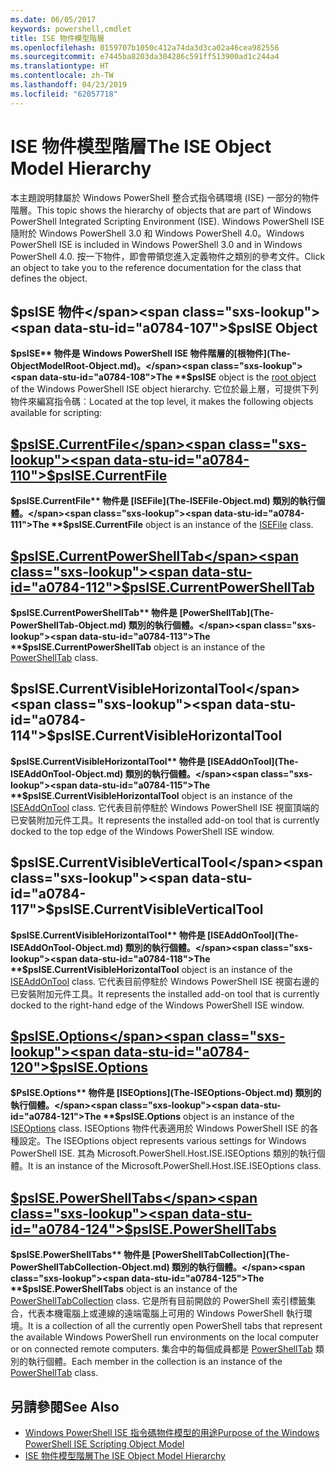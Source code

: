 ```yaml
---
ms.date: 06/05/2017
keywords: powershell,cmdlet
title: ISE 物件模型階層
ms.openlocfilehash: 0159707b1050c412a74da3d3ca02a46cea982556
ms.sourcegitcommit: e7445ba8203da304286c591ff513900ad1c244a4
ms.translationtype: HT
ms.contentlocale: zh-TW
ms.lasthandoff: 04/23/2019
ms.locfileid: "62057718"
---
```

# <a name="the-ise-object-model-hierarchy"></a><span data-ttu-id="a0784-103">ISE 物件模型階層</span><span class="sxs-lookup"><span data-stu-id="a0784-103">The ISE Object Model Hierarchy</span></span>

<span data-ttu-id="a0784-104">本主題說明隸屬於 Windows PowerShell 整合式指令碼環境 (ISE) 一部分的物件階層。</span><span class="sxs-lookup"><span data-stu-id="a0784-104">This topic shows the hierarchy of objects that are part of Windows PowerShell Integrated Scripting Environment (ISE).</span></span>
<span data-ttu-id="a0784-105">Windows PowerShell ISE 隨附於 Windows PowerShell 3.0 和 Windows PowerShell 4.0。</span><span class="sxs-lookup"><span data-stu-id="a0784-105">Windows PowerShell ISE is included in Windows PowerShell 3.0 and in Windows PowerShell 4.0.</span></span>
<span data-ttu-id="a0784-106">按一下物件，即會帶領您進入定義物件之類別的參考文件。</span><span class="sxs-lookup"><span data-stu-id="a0784-106">Click an object to take you to the reference documentation for the class that defines the object.</span></span>

## <a name="psise-object"></a><span data-ttu-id="a0784-107">$psISE 物件</span><span class="sxs-lookup"><span data-stu-id="a0784-107">$psISE Object</span></span>

<span data-ttu-id="a0784-108">**$psISE** 物件是 Windows PowerShell ISE 物件階層的[根物件](The-ObjectModelRoot-Object.md)。</span><span class="sxs-lookup"><span data-stu-id="a0784-108">The **$psISE** object is the [root object](The-ObjectModelRoot-Object.md) of the Windows PowerShell ISE object hierarchy.</span></span>
<span data-ttu-id="a0784-109">它位於最上層，可提供下列物件來編寫指令碼︰</span><span class="sxs-lookup"><span data-stu-id="a0784-109">Located at the top level, it makes the following objects available for scripting:</span></span>

## <a name="psisecurrentfilethe-isefile-objectmd"></a>[<span data-ttu-id="a0784-110">$psISE.CurrentFile</span><span class="sxs-lookup"><span data-stu-id="a0784-110">$psISE.CurrentFile</span></span>](The-ISEFile-Object.md)

<span data-ttu-id="a0784-111">**$psISE.CurrentFile** 物件是 [ISEFile](The-ISEFile-Object.md) 類別的執行個體。</span><span class="sxs-lookup"><span data-stu-id="a0784-111">The **$psISE.CurrentFile** object is an instance of the [ISEFile](The-ISEFile-Object.md) class.</span></span>

## <a name="psisecurrentpowershelltabthe-powershelltab-objectmd"></a>[<span data-ttu-id="a0784-112">$psISE.CurrentPowerShellTab</span><span class="sxs-lookup"><span data-stu-id="a0784-112">$psISE.CurrentPowerShellTab</span></span>](The-PowerShellTab-Object.md)

<span data-ttu-id="a0784-113">**$psISE.CurrentPowerShellTab** 物件是 [PowerShellTab](The-PowerShellTab-Object.md) 類別的執行個體。</span><span class="sxs-lookup"><span data-stu-id="a0784-113">The **$psISE.CurrentPowerShellTab** object is an instance of the [PowerShellTab](The-PowerShellTab-Object.md) class.</span></span>

## <a name="psisecurrentvisiblehorizontaltool"></a><span data-ttu-id="a0784-114">$psISE.CurrentVisibleHorizontalTool</span><span class="sxs-lookup"><span data-stu-id="a0784-114">$psISE.CurrentVisibleHorizontalTool</span></span>

<span data-ttu-id="a0784-115">**$psISE.CurrentVisibleHorizontalTool** 物件是 [ISEAddOnTool](The-ISEAddOnTool-Object.md) 類別的執行個體。</span><span class="sxs-lookup"><span data-stu-id="a0784-115">The **$psISE.CurrentVisibleHorizontalTool** object is an instance of the [ISEAddOnTool](The-ISEAddOnTool-Object.md) class.</span></span>
<span data-ttu-id="a0784-116">它代表目前停駐於 Windows PowerShell ISE 視窗頂端的已安裝附加元件工具。</span><span class="sxs-lookup"><span data-stu-id="a0784-116">It represents the installed add-on tool that is currently docked to the top edge of the Windows PowerShell ISE window.</span></span>

## <a name="psisecurrentvisibleverticaltool"></a><span data-ttu-id="a0784-117">$psISE.CurrentVisibleVerticalTool</span><span class="sxs-lookup"><span data-stu-id="a0784-117">$psISE.CurrentVisibleVerticalTool</span></span>

<span data-ttu-id="a0784-118">**$psISE.CurrentVisibleHorizontalTool** 物件是 [ISEAddOnTool](The-ISEAddOnTool-Object.md) 類別的執行個體。</span><span class="sxs-lookup"><span data-stu-id="a0784-118">The **$psISE.CurrentVisibleHorizontalTool** object is an instance of the [ISEAddOnTool](The-ISEAddOnTool-Object.md) class.</span></span>
<span data-ttu-id="a0784-119">它代表目前停駐於 Windows PowerShell ISE 視窗右邊的已安裝附加元件工具。</span><span class="sxs-lookup"><span data-stu-id="a0784-119">It represents the installed add-on tool that is currently docked to the right-hand edge of the Windows PowerShell ISE window.</span></span>

## <a name="psiseoptionsthe-iseoptions-objectmd"></a>[<span data-ttu-id="a0784-120">$psISE.Options</span><span class="sxs-lookup"><span data-stu-id="a0784-120">$psISE.Options</span></span>](The-ISEOptions-Object.md)

<span data-ttu-id="a0784-121">**$PsISE.Options** 物件是 [ISEOptions](The-ISEOptions-Object.md) 類別的執行個體。</span><span class="sxs-lookup"><span data-stu-id="a0784-121">The **$psISE.Options** object is an instance of the [ISEOptions](The-ISEOptions-Object.md) class.</span></span>
<span data-ttu-id="a0784-122">ISEOptions 物件代表適用於 Windows PowerShell ISE 的各種設定。</span><span class="sxs-lookup"><span data-stu-id="a0784-122">The ISEOptions object represents various settings for Windows PowerShell ISE.</span></span>
<span data-ttu-id="a0784-123">其為 Microsoft.PowerShell.Host.ISE.ISEOptions 類別的執行個體。</span><span class="sxs-lookup"><span data-stu-id="a0784-123">It is an instance of the Microsoft.PowerShell.Host.ISE.ISEOptions class.</span></span>

## <a name="psisepowershelltabsthe-powershelltabcollection-objectmd"></a>[<span data-ttu-id="a0784-124">$psISE.PowerShellTabs</span><span class="sxs-lookup"><span data-stu-id="a0784-124">$psISE.PowerShellTabs</span></span>](The-PowerShellTabCollection-Object.md)

<span data-ttu-id="a0784-125">**$psISE.PowerShellTabs** 物件是 [PowerShellTabCollection](The-PowerShellTabCollection-Object.md) 類別的執行個體。</span><span class="sxs-lookup"><span data-stu-id="a0784-125">The **$psISE.PowerShellTabs** object is an instance of the [PowerShellTabCollection](The-PowerShellTabCollection-Object.md) class.</span></span>
<span data-ttu-id="a0784-126">它是所有目前開啟的 PowerShell 索引標籤集合，代表本機電腦上或連線的遠端電腦上可用的 Windows PowerShell 執行環境。</span><span class="sxs-lookup"><span data-stu-id="a0784-126">It is a collection of all the currently open PowerShell tabs that represent the available Windows PowerShell run environments on the local computer or on connected remote computers.</span></span>
<span data-ttu-id="a0784-127">集合中的每個成員都是 [PowerShellTab](The-PowerShellTab-Object.md) 類別的執行個體。</span><span class="sxs-lookup"><span data-stu-id="a0784-127">Each member in the collection is an instance of the [PowerShellTab](The-PowerShellTab-Object.md) class.</span></span>

## <a name="see-also"></a><span data-ttu-id="a0784-128">另請參閱</span><span class="sxs-lookup"><span data-stu-id="a0784-128">See Also</span></span>

- [<span data-ttu-id="a0784-129">Windows PowerShell ISE 指令碼物件模型的用途</span><span class="sxs-lookup"><span data-stu-id="a0784-129">Purpose of the Windows PowerShell ISE Scripting Object Model</span></span>](Purpose-of-the-Windows-PowerShell-ISE-Scripting-Object-Model.md)
- [<span data-ttu-id="a0784-130">ISE 物件模型階層</span><span class="sxs-lookup"><span data-stu-id="a0784-130">The ISE Object Model Hierarchy</span></span>](The-ISE-Object-Model-Hierarchy.md)